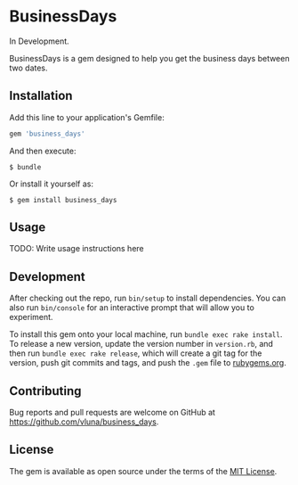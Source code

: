 # BusinessDays
In Development.

BusinessDays is a gem designed to help you get the business days between two dates.

## Installation

Add this line to your application's Gemfile:

```ruby
gem 'business_days'
```

And then execute:

    $ bundle

Or install it yourself as:

    $ gem install business_days

## Usage

TODO: Write usage instructions here

## Development

After checking out the repo, run `bin/setup` to install dependencies. You can also run `bin/console` for an interactive prompt that will allow you to experiment.

To install this gem onto your local machine, run `bundle exec rake install`. To release a new version, update the version number in `version.rb`, and then run `bundle exec rake release`, which will create a git tag for the version, push git commits and tags, and push the `.gem` file to [rubygems.org](https://rubygems.org).

## Contributing

Bug reports and pull requests are welcome on GitHub at https://github.com/vluna/business_days.

## License

The gem is available as open source under the terms of the [MIT License](https://opensource.org/licenses/MIT).
